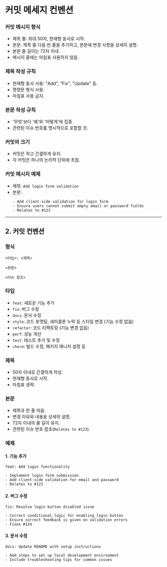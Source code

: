 # 커밋 메세지 컨벤션

### **커밋 메시지 형식**

- 제목 줄: 최대 50자, 현재형 동사로 시작.
- 본문: 제목 줄 다음 빈 줄을 추가하고, 본문에 변경 사항을 상세히 설명.
- 본문 줄 길이는 72자 이내.
- 메시지 끝에는 마침표 사용하지 않음.

### **제목 작성 규칙**

- 현재형 동사 사용: "Add", "Fix", "Update" 등.
- 명령문 형식 사용.
- 마침표 사용 금지.

### **본문 작성 규칙**

- '무엇'보다 '왜'와 '어떻게'에 집중.
- 관련된 이슈 번호를 명시적으로 포함할 것.

### **커밋의 크기**

- 커밋은 작고 간결하게 유지.
- 각 커밋은 하나의 논리적 단위에 초점.

### **커밋 메시지 예제**

- 제목: `Add login form validation`
- 본문:
  ```
  - Add client-side validation for login form
  - Ensure users cannot submit empty email or password fields
  - Relates to #123
  ```

---

## **2. 커밋 컨벤션**

### **형식**

```
<타입>: <제목>

<본문>

<이슈 참조>
```

### **타입**

- `feat`: 새로운 기능 추가
- `fix`: 버그 수정
- `docs`: 문서 수정
- `style`: 코드 포맷팅, 세미콜론 누락 등 스타일 변경 (기능 수정 없음)
- `refactor`: 코드 리팩토링 (기능 변경 없음)
- `perf`: 성능 개선
- `test`: 테스트 추가 및 수정
- `chore`: 빌드 수정, 패키지 매니저 설정 등

### **제목**

- 50자 이내로 간결하게 작성.
- 현재형 동사로 시작.
- 마침표 생략.

### **본문**

- 제목과 한 줄 띄움.
- 변경 이유와 내용을 상세히 설명.
- 72자 이내의 줄 길이 유지.
- 관련된 이슈 번호 참조(`Relates to #123`).

### **예제**

#### 1. 기능 추가

```
feat: Add login functionality

- Implement login form submission
- Add client-side validation for email and password
- Relates to #123
```

#### 2. 버그 수정

```
fix: Resolve login button disabled issue

- Correct conditional logic for enabling login button
- Ensure correct feedback is given on validation errors
- Fixes #124
```

#### 3. 문서 수정

```
docs: Update README with setup instructions

- Add steps to set up local development environment
- Include troubleshooting tips for common issues
```
